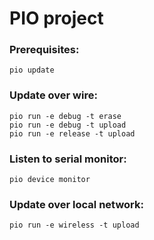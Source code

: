 # PIO project

### Prerequisites:
```
pio update
```

### Update over wire:
```
pio run -e debug -t erase
pio run -e debug -t upload
pio run -e release -t upload
```

### Listen to serial monitor:
```
pio device monitor
```

### Update over local network:
```
pio run -e wireless -t upload
```
